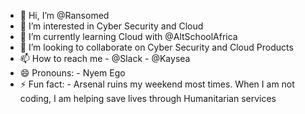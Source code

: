 - 👋 Hi, I’m @Ransomed
- 👀 I’m interested in Cyber Security and Cloud
- 🌱 I’m currently learning Cloud with @AltSchoolAfrica
- 💞️ I’m looking to collaborate on Cyber Security and Cloud Products
- 📫 How to reach me - @Slack - @Kaysea
- 😄 Pronouns: - Nyem Ego
- ⚡ Fun fact: - Arsenal ruins my weekend most times. When I am not coding, I am helping save lives through Humanitarian services

<!---
RansomedKC/RansomedKC is a ✨ special ✨ repository because its `README.md` (this file) appears on your GitHub profile.
You can click the Preview link to take a look at your changes.
--->
